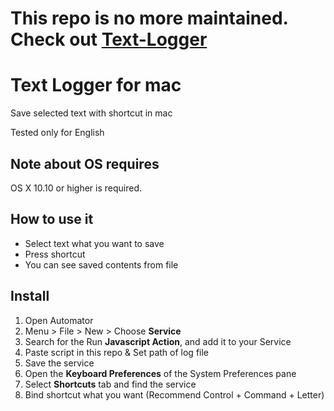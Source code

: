 # This repo is no more maintained. Check out [Text-Logger](https://github.com/yx3/text-Logger)

# Text Logger for mac

Save selected text with shortcut in mac

Tested only for English

## Note about OS requires

OS X 10.10 or higher is required.

## How to use it

* Select text what you want to save
* Press shortcut
* You can see saved contents from file

## Install

1. Open Automator
2. Menu > File > New > Choose **Service**
3. Search for the Run **Javascript Action**, and add it to your Service
4. Paste script in this repo & Set path of log file
5. Save the service
6. Open the **Keyboard Preferences** of the System Preferences pane
7. Select **Shortcuts** tab and find the service
8. Bind shortcut what you want (Recommend Control + Command + Letter)
